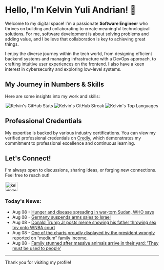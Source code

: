 # Hello, I'm Kelvin Yuli Andrian! 👋

Welcome to my digital space! I'm a passionate **Software Engineer** who thrives on building and collaborating to create meaningful technological solutions. For me, software development is about solving problems and adding value, and I believe that collaboration is key to achieving great things.

I enjoy the diverse journey within the tech world, from designing efficient backend systems and managing infrastructure with a DevOps approach, to crafting intuitive user experiences on the frontend. I also have a keen interest in cybersecurity and exploring low-level systems.

## My Journey in Numbers & Skills

Here are some insights into my work and skills:

<p align="center">
  <img src="https://github-readme-stats.vercel.app/api?username=kelvinzer0&show_icons=true&theme=radical" alt="Kelvin's GitHub Stats" />
  <img src="https://github-readme-streak-stats.herokuapp.com/?user=kelvinzer0&theme=radical" alt="Kelvin's GitHub Streak" />
  <img src="https://github-readme-stats.vercel.app/api/top-langs/?username=kelvinzer0&layout=compact&theme=radical" alt="Kelvin's Top Languages" />
</p>

## Professional Credentials

My expertise is backed by various industry certifications. You can view my verified professional credentials on [Credly](https://www.credly.com/users/kelvin-yuli-andrian/badges), which demonstrates my commitment to professional excellence and continuous learning.

## Let's Connect!

I'm always open to discussions, sharing ideas, or forging new connections. Feel free to reach out!

<p align="left">
    <a href="https://linkedin.com/in/kelvinzero" target="blank"><img align="center" src="https://cdn.jsdelivr.net/npm/simple-icons@3.0.1/icons/linkedin.svg" alt="kelvinzero" height="30" width="40" /></a>
</p>

### Today's News:

<!-- feed start -->
- Aug 08 - [Hunger and disease spreading in war-torn Sudan, WHO says](https://www.yahoo.com/news/articles/hunger-disease-spreading-war-torn-150926777.html)
- Aug 08 - [Germany suspends arms sales to Israel](https://www.yahoo.com/news/articles/germany-suspends-arms-sales-israel-141709830.html)
- Aug 08 - [Donald Trump Jr posts meme showing his father throwing sex toy onto WNBA court](https://www.yahoo.com/news/articles/donald-trump-jr-posts-meme-135007950.html)
- Aug 08 - [One of the charts proudly displayed by the president wrongly reported on “medium” family income.](https://www.yahoo.com/news/videos/one-charts-proudly-displayed-president-132235879.html)
- Aug 08 - [Family stunned after massive animals arrive in their yard: 'They must be used to people'](https://www.yahoo.com/news/articles/family-stunned-massive-animals-arrive-114000171.html)
<!-- feed end -->

---

Thank you for visiting my profile!